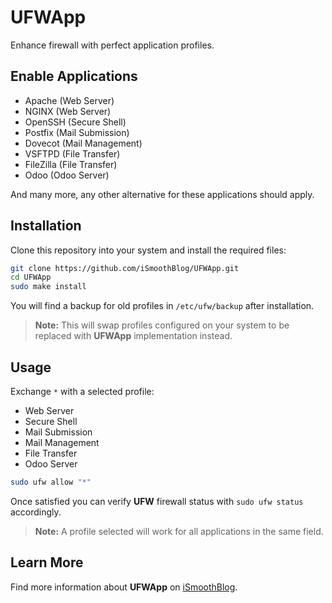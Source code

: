 # UFWApp
Enhance firewall with perfect application profiles.

## Enable Applications
* Apache (Web Server)
* NGINX (Web Server)
* OpenSSH (Secure Shell)
* Postfix (Mail Submission)
* Dovecot (Mail Management)
* VSFTPD (File Transfer)
* FileZilla (File Transfer)
* Odoo (Odoo Server)

And many more, any other alternative for these applications should apply.

## Installation
Clone this repository into your system and install the required files:

```sh
git clone https://github.com/iSmoothBlog/UFWApp.git
cd UFWApp
sudo make install
```

You will find a backup for old profiles in `/etc/ufw/backup` after installation.

>**Note:** This will swap profiles configured on your system to be replaced with **UFWApp** implementation instead.

## Usage
Exchange `*` with a selected profile:

* Web Server
* Secure Shell
* Mail Submission
* Mail Management
* File Transfer
* Odoo Server

```sh
sudo ufw allow "*"
```

Once satisfied you can verify **UFW** firewall status with `sudo ufw status` accordingly.

>**Note:** A profile selected will work for all applications in the same field.

## Learn More
Find more information about **UFWApp** on [iSmoothBlog](http://www.ismoothblog.com).

